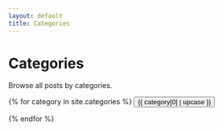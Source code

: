 ```yaml
---
layout: default
title: Categories
---
```


# Categories

Browse all posts by categories.

{% for category in site.categories %}
  <button class="btn" id="{{ category[0] }}_btn" onclick="toggle_category('{{ category[0] }}')"><span>{{ category[0] | upcase }}</span></button>
  <ul id="{{ category[0] }}" style="display: none;">
    {% assign sorted_posts = category[1] | sort:"post-order" %}
    {% for post in sorted_posts %}
      <li><a href="{{ post.url }}">{{ post.title }}</a></li>
    {% endfor %}
  </ul>
{% endfor %}